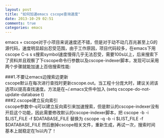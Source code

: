 ```yaml
---
layout: post
title: "如何加速emacs cscope查询速度"
date: 2013-10-29 02:51
comments: true
categories: emacs
---
```


emacs + cscope对于小项目来说速度还不错，但是对于动不动几百兆甚至上G的源代码，速度明显超出忍受范围，由于工作原因，项目代码较多，在emacs下用cscope C-s s s搜索symbol速度慢得几乎无法忍受，需要100s以上，后来搜索下了资料并且观察了下cscope命令行参数以及cscope-indexer脚本，发现可以采用两个步骤就能加速上百倍搜索性能:

###1.不要让emacs边搜索边更新    
cscope默认在每次进行查找时更新cscope.out。当工程十分庞大时，建议关闭该选项以提高查找速度。方法是在~/.emacs文件中加入
    (setq cscope-do-not-update-database t)    
###2.cscope建立反向索引   
cscope参数中-q可以建立反向索引来加速搜索，但是默认的cscope-indexer没有开启这个功能，因此需要修改默认的cscope-indexer脚本，把
    cscope -b -i $LIST_FILE -f $DATABASE_FILE
替换为
    cscope -q -b -i $LIST_FILE -f $DATABASE_FILE
然后删掉cscope相关文件，重新生成，再试一次，搜索时间基本上就稳定在1s以内了！
